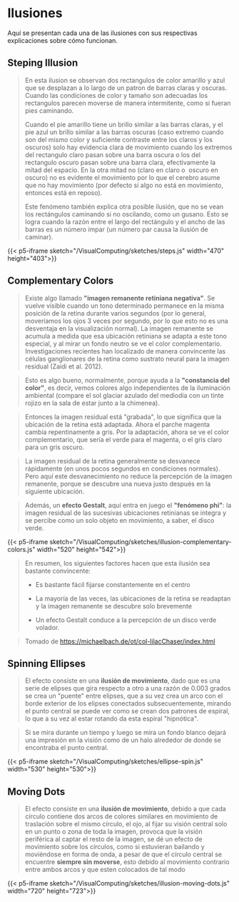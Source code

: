# Ilusiones

Aquí se presentan cada una de las ilusiones con sus respectivas explicaciones sobre cómo funcionan.

## Steping Illusion
> <p>En esta ilusion se observan dos rectangulos de color amarillo y azul que se desplazan a lo largo de un patron de barras claras y oscuras. Cuando las condiciones de color y tamaño son adecuadas los rectangulos parecen moverse de manera intermitente, como si fueran pies caminando.</p><p>Cuando el pie amarillo tiene un brillo similar a las barras claras, y el pie azul un brillo similar a las barras oscuras (caso extremo cuando son del mismo color y suficiente contraste entre los claros y los oscuros) solo hay evidencia clara de movimiento cuando los extremos del rectangulo claro pasan sobre una barra oscura o los del rectangulo oscuro pasan sobre una barra clara, efectivamente la mitad del espacio. En la otra mitad no (claro en claro o  oscuro en oscuro) no es evidente el movimiento por lo que el cerebro asume que no hay movimiento (por defecto si algo no está en movimiento, entonces está en reposo).</p><p>Este fenómeno también explica otra posible ilusión, que no se vean los rectángulos caminando si no oscilando, como un gusano. Esto se logra cuando la razón entre el largo del rectángulo y el ancho de las barras es un número impar (un número par causa la ilusión de caminar).</p>

{{< p5-iframe sketch="/VisualComputing/sketches/steps.js" width="470" height="403">}}

## Complementary Colors
>Existe algo llamado **"imagen remanente retiniana negativa"**. Se vuelve visible cuando un tono determinado permanece en la misma posición de la retina durante varios segundos (por lo general, moveríamos los ojos 3 veces por segundo, por lo que esto no es una desventaja en la visualización normal). La imagen remanente se acumula a medida que esa ubicación retiniana se adapta a este tono especial, y al mirar un fondo neutro se ve el color complementario. Investigaciones recientes han localizado de manera convincente las células ganglionares de la retina como sustrato neural para la imagen residual (Zaidi et al. 2012).

>Esto es algo bueno, normalmente, porque ayuda a la **"constancia del color"**, es decir, vemos colores algo independientes de la iluminación ambiental (compare el sol glaciar azulado del mediodía con un tinte rojizo en la sala de estar junto a la chimenea).

>Entonces la imagen residual está "grabada", lo que significa que la ubicación de la retina está adaptada. Ahora el parche magenta cambia repentinamente a gris. Por la adaptación, ahora se ve el color complementario, que sería el verde para el magenta, o el gris claro para un gris oscuro.

>La imagen residual de la retina generalmente se desvanece rápidamente (en unos pocos segundos en condiciones normales). Pero aquí este desvanecimiento no reduce la percepción de la imagen remanente, porque se descubre una nueva justo después en la siguiente ubicación.

>Además, un **efecto Gestalt**, aquí entra en juego el **"fenómeno phi"**: la imagen residual de las sucesivas ubicaciones retinianas se integra y se percibe como un solo objeto en movimiento, a saber, el disco verde.

{{< p5-iframe sketch="/VisualComputing/sketches/illusion-complementary-colors.js" width="520" height="542">}}

>En resumen, los siguientes factores hacen que esta ilusión sea bastante convincente:
>
>* Es bastante fácil fijarse constantemente en el centro
>
>* La mayoría de las veces, las ubicaciones de la retina se readaptan y la imagen remanente se descubre solo brevemente
>
>* Un efecto Gestalt conduce a la percepción de un disco verde volador.
>

>Tomado de <https://michaelbach.de/ot/col-lilacChaser/index.html>


## Spinning Ellipses
> El efecto consiste en una **ilusión de movimiento**, dado que es una serie de elipses que gira respecto a otro a una razón de 0.003 grados se crea un "puente" entre elipses, que a su vez crea un arco con el borde exterior de los elipses conectados subsecuentemente, mirando el punto central se puede ver como se crean dos patrones de espiral, lo que a su vez al estar rotando da esta espiral "hipnótica".

> Si se mira durante un tiempo y luego se mira un fondo blanco dejará una impresión en la visión como de un halo alrededor de donde se encontraba el punto central.

{{< p5-iframe sketch="/VisualComputing/sketches/ellipse-spin.js" width="530" height="530">}}

## Moving Dots
> El efecto consiste en una **ilusión de movimiento**, debido a que cada círculo contiene dos arcos de colores similares en  movimiento de traslación sobre el mismo círculo, el ojo, al fijar su visión central solo en un punto o zona de toda la imagen, provoca que la visión periférica al captar el resto de la imagen, se dé un efecto de movimiento sobre los círculos, como si estuvieran bailando y moviéndose en forma de onda, a pesar de que el círculo central se encuentre **siempre sin moverse**, esto debido al movimiento contrario entre ambos arcos y que esten colocados de tal modo

{{< p5-iframe sketch="/VisualComputing/sketches/illusion-moving-dots.js" width="720" height="723">}}
